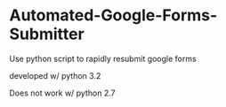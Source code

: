 # Automated-Google-Forms-Submitter
Use python script to rapidly resubmit google forms

developed w/ python 3.2

Does not work w/ python 2.7
